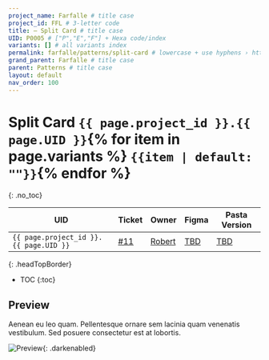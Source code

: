 ```yaml
---
project_name: Farfalle # title case
project_id: FFL # 3-letter code
title: — Split Card # title case
UID: P0005 # ["P","E","F"] + Hexa code/index
variants: [] # all variants index
permalink: farfalle/patterns/split-card # lowercase + use hyphens › https://tinyurl.com/27kmc4rb
grand_parent: Farfalle # title case
parent: Patterns # title case
layout: default
nav_order: 100
---
```


# Split Card&nbsp;`{{ page.project_id }}.{{ page.UID }}`{% for item in page.variants %}&nbsp;`{{item | default: ""}}`{% endfor %}
{: .no_toc}

| UID | Ticket | Owner |Figma|Pasta Version|
|---|---|---|---|---|
|`{{ page.project_id }}.{{ page.UID }}`|[&#35;11](https://github.com/yummly/pasta/issues/11)|[Robert](https://github.com/robert-ANML)|[TBD](https://www.figma.com/file/le9hbXPWmA55qUA7a7otgH)|[TBD](https://github.com/yummly/pasta/releases)|
{: .headTopBorder}

- TOC
{:toc}

## Preview

Aenean eu leo quam. Pellentesque ornare sem lacinia quam venenatis vestibulum. Sed posuere consectetur est at lobortis.

![Preview]({{site.baseurl}}/assets/projects/{{page.project_id}}/images/YPL-DOC-imgPlaceholder-Full.png){: .darkenabled}
